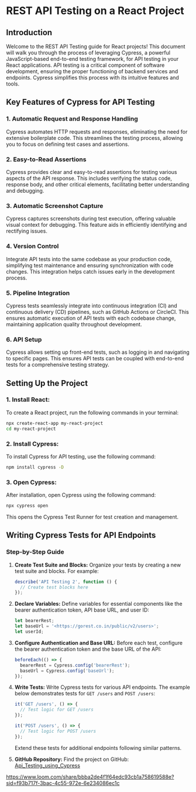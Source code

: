 # REST API Testing on a React Project

## Introduction

Welcome to the REST API Testing guide for React projects! This document will walk you through the process of leveraging Cypress, a powerful JavaScript-based end-to-end testing framework, for API testing in your React applications. API testing is a critical component of software development, ensuring the proper functioning of backend services and endpoints. Cypress simplifies this process with its intuitive features and tools.

## Key Features of Cypress for API Testing

### 1. Automatic Request and Response Handling
Cypress automates HTTP requests and responses, eliminating the need for extensive boilerplate code. This streamlines the testing process, allowing you to focus on defining test cases and assertions.

### 2. Easy-to-Read Assertions
Cypress provides clear and easy-to-read assertions for testing various aspects of the API response. This includes verifying the status code, response body, and other critical elements, facilitating better understanding and debugging.

### 3. Automatic Screenshot Capture
Cypress captures screenshots during test execution, offering valuable visual context for debugging. This feature aids in efficiently identifying and rectifying issues.

### 4. Version Control
Integrate API tests into the same codebase as your production code, simplifying test maintenance and ensuring synchronization with code changes. This integration helps catch issues early in the development process.

### 5. Pipeline Integration
Cypress tests seamlessly integrate into continuous integration (CI) and continuous delivery (CD) pipelines, such as GitHub Actions or CircleCI. This ensures automatic execution of API tests with each codebase change, maintaining application quality throughout development.

### 6. API Setup
Cypress allows setting up front-end tests, such as logging in and navigating to specific pages. This ensures API tests can be coupled with end-to-end tests for a comprehensive testing strategy.

## Setting Up the Project

### 1. Install React:
To create a React project, run the following commands in your terminal:

```bash
npx create-react-app my-react-project
cd my-react-project
```

### 2. Install Cypress:
To install Cypress for API testing, use the following command:

```bash
npm install cypress -D
```

### 3. Open Cypress:
After installation, open Cypress using the following command:

```bash
npx cypress open
```

This opens the Cypress Test Runner for test creation and management.

## Writing Cypress Tests for API Endpoints

### Step-by-Step Guide

1. **Create Test Suite and Blocks:**
   Organize your tests by creating a new test suite and blocks. For example:

   ```javascript
   describe('API Testing 2', function () {
     // Create test blocks here
   });
   ```

2. **Declare Variables:**
   Define variables for essential components like the bearer authentication token, API base URL, and user ID:

   ```javascript
   let bearerRest;
   let baseUrl = '<https://gorest.co.in/public/v2/users>';
   let userId;
   ```

3. **Configure Authentication and Base URL:**
   Before each test, configure the bearer authentication token and the base URL of the API:

   ```javascript
   beforeEach(() => {
     bearerRest = Cypress.config('bearerRest');
     baseUrl = Cypress.config('baseUrl');
   });
   ```

4. **Write Tests:**
   Write Cypress tests for various API endpoints. The example below demonstrates tests for `GET /users` and `POST /users`:

   ```javascript
   it('GET /users', () => {
     // Test logic for GET /users
   });

   it('POST /users', () => {
     // Test logic for POST /users
   });
   ```

   Extend these tests for additional endpoints following similar patterns.

5. **GitHub Repository:**
   Find the project on GitHub: [Api_Testing_using_Cypress](https://github.com/FahadDarw/Api_Testing_using_Cypress)

https://www.loom.com/share/bbba2de4f1f64edc93cb1a758619588e?sid=f93b717f-3bac-4c55-972e-6e234086ec1c

